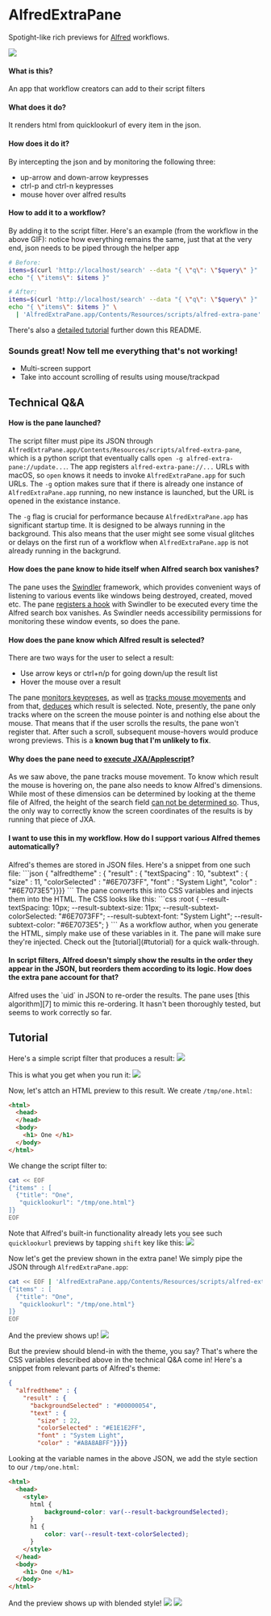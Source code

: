 # AlfredExtraPane
Spotight-like rich previews for [Alfred](https://alfredapp.com) workflows.

![](media/demo-fast.gif)

#### What is this?
An app that workflow creators can add to their script filters

#### What does it do?
It renders html from quicklookurl of every item in the json.

#### How does it do it?
By intercepting the json and by monitoring the following three:
  - up-arrow and down-arrow keypresses
  - ctrl-p and ctrl-n keypresses
  - mouse hover over alfred results

#### How to add it to a workflow?
By adding it to the script filter.
Here's an example (from the workflow in the above GIF):
notice how everything remains the same, just that at the very end,
json needs to be piped through the helper app

```bash
# Before:
items=$(curl 'http://localhost/search' --data "{ \"q\": \"$query\" }" | jq '.hits')
echo "{ \"items\": $items }"

# After:
items=$(curl 'http://localhost/search' --data "{ \"q\": \"$query\" }" | jq '.hits')
echo "{ \"items\": $items }" \
  | 'AlfredExtraPane.app/Contents/Resources/scripts/alfred-extra-pane'
```
There's also a [detailed tutorial](#tutorial) further down this README.

 
### Sounds great! Now tell me everything that's not working!  
 - Multi-screen support
 - Take into account scrolling of results using mouse/trackpad


## Technical Q&A

#### How is the pane launched?
The script filter must pipe its JSON through
`AlfredExtraPane.app/Contents/Resources/scripts/alfred-extra-pane`, which is a
python script that eventually calls `open -g alfred-extra-pane://update...`.
The app registers `alfred-extra-pane://...` URLs with macOS, so `open` knows
it needs to invoke `AlfredExtraPane.app` for such URLs. The `-g` option makes
sure that if there is already one instance of `AlfredExtraPane.app` running,
no new instance is launched, but the URL is opened in the existance instance.

The `-g` flag is crucial for performance because `AlfredExtraPane.app`
has significant startup time. It is designed to be always running in the
background. This also means that the user might see some visual glitches
or delays on the first run of a workflow when `AlfredExtraPane.app` is not
already running in the backgrund.

#### How does the pane know to hide itself when Alfred search box vanishes?
The pane uses the [Swindler][] framework, which provides convenient ways
of listening to various events like windows being destroyed, created, moved etc.
The pane [registers a hook][1] with Swindler to be executed every time the
Alfred search box vanishes. As Swindler needs accessibility permissions for
monitoring these window events, so does the pane.

#### How does the pane know which Alfred result is selected?
There are two ways for the user to select a result:
 - Use arrow keys or ctrl+n/p for going down/up the result list
 - Hover the mouse over a result

The pane [monitors keypreses][2], as well as [tracks mouse movements][3]
and from that, [deduces][4] which result is selected. Note, presently,
the pane only tracks where on the screen the mouse pointer is and nothing
else about the mouse. That means that if the user scrolls the results,
the pane won't register that. After such a scroll, subsequent mouse-hovers
would produce wrong previews. This is a **known bug that I'm unlikely to fix**.

#### Why does the pane need to [execute JXA/Applescript][5]?
As we saw above, the pane tracks mouse movement. To know which result the
mouse is hovering on, the pane also needs to know Alfred's dimensions. While
most of these dimensios can be determined by looking at the theme file of
Alfred, the height of the search field [can not be determined so][6].
Thus, the only way to correctly know the screen coordinates of the results is
by running that piece of JXA.

<h4> I want to use this in my workflow.
How do I support various Alfred themes automatically? </h4>
Alfred's themes are stored in JSON files. Here's a snippet from one such file:
```json
{
  "alfredtheme" : {
    "result" : {
      "textSpacing" : 10,
      "subtext" : {
        "size" : 11,
        "colorSelected" : "#6E7073FF",
        "font" : "System Light",
        "color" : "#6E7073E5"}}}}
```
The pane converts this into CSS variables and injects them into the HTML.
The CSS looks like this:
```css
:root {
  --result-textSpacing: 10px;
  --result-subtext-size: 11px;
  --result-subtext-colorSelected: "#6E7073FF";
  --result-subtext-font: "System Light";
  --result-subtext-color: "#6E7073E5";
}
```
As a workflow author, when you generate the HTML, simply make use
of these variables in it. The pane will make sure they're injected.
Check out the [tutorial](#tutorial) for a quick walk-through.

<h4> In script filters, Alfred doesn't simply show the results in the order
they appear in the JSON, but reorders them according to its logic. How does
the extra pane account for that? </h4>
Alfred uses the `uid` in JSON to re-order the results. The pane uses
[this algorithm][7] to mimic this re-ordering. It hasn't been thoroughly tested,
but seems to work correctly so far.


## Tutorial
Here's a simple script filter that produces a result:
![](media/tutorial-images/script.png)

This is what you get when you run it: ![](media/tutorial-images/alfred-1.png)

Now, let's attch an HTML preview to this result.
We create `/tmp/one.html`:
```html
<html>
  <head>
  </head>
  <body>
    <h1> One </h1>
  </body>
</html>

```
We change the script filter to:
```bash
cat << EOF
{"items" : [
  {"title": "One",
   "quicklookurl": "/tmp/one.html"}
]}
EOF
```
Note that Alfred's built-in functionality already lets you see such
`quicklookurl` previews by tapping `shift` key like this:
![](media/tutorial-images/alfred-2.png)

Now let's get the preview shown in the extra pane!
We simply pipe the JSON through `AlfredExtraPane.app`:
```bash
cat << EOF | 'AlfredExtraPane.app/Contents/Resources/scripts/alfred-extra-pane'
{"items" : [
  {"title": "One",
   "quicklookurl": "/tmp/one.html"}
]}
EOF
```

And the preview shows up!
![](media/tutorial-images/alfred-3.png)

But the preview should blend-in with the theme, you say?
That's where the CSS variables described above in the technical Q&A come in!
Here's a snippet from relevant parts of Alfred's theme:
```json
{
  "alfredtheme" : {
    "result" : {
      "backgroundSelected" : "#00000054",
      "text" : {
        "size" : 22,
        "colorSelected" : "#E1E1E2FF",
        "font" : "System Light",
        "color" : "#A8A8ABFF"}}}}
```

Looking at the variable names in the above JSON, we add the style section
to our `/tmp/one.html`:
```html
<html>
  <head>
    <style>
      html {
          background-color: var(--result-backgroundSelected);
      }
      h1 {
          color: var(--result-text-colorSelected);
      }
    </style>
  </head>
  <body>
    <h1> One </h1>
  </body>
</html>
```
And the preview shows up with blended style!
![](media/tutorial-images/alfred-4.png)
![](media/tutorial-images/alfred-5.png)

[Swindler]: https://github.com/tmandry/Swindler/
[1]: https://github.com/mr-pennyworth/alfred-extra-pane/blob/6f60ff329173d7f256f1815d615f8e08a4c7a855/AlfredExtraPane/AlfredWatcher.swift#L63
[2]: https://github.com/mr-pennyworth/alfred-extra-pane/blob/6f60ff329173d7f256f1815d615f8e08a4c7a855/AlfredExtraPane/AlfredWatcher.swift#L40
[3]: https://github.com/mr-pennyworth/alfred-extra-pane/blob/6f60ff329173d7f256f1815d615f8e08a4c7a855/AlfredExtraPane/main.swift#L103
[4]: https://github.com/mr-pennyworth/alfred-extra-pane/blob/6f60ff329173d7f256f1815d615f8e08a4c7a855/AlfredExtraPane/main.swift#L60
[5]: https://github.com/mr-pennyworth/alfred-extra-pane/blob/6f60ff329173d7f256f1815d615f8e08a4c7a855/AlfredExtraPane/scripts/alfred.py#L210
[6]: https://github.com/mr-pennyworth/alfred-extra-pane/blob/6f60ff329173d7f256f1815d615f8e08a4c7a855/AlfredExtraPane/scripts/alfred.py#L200
[7]: https://github.com/mr-pennyworth/alfred-extra-pane/blob/6f60ff329173d7f256f1815d615f8e08a4c7a855/AlfredExtraPane/scripts/alfred.py#L73
